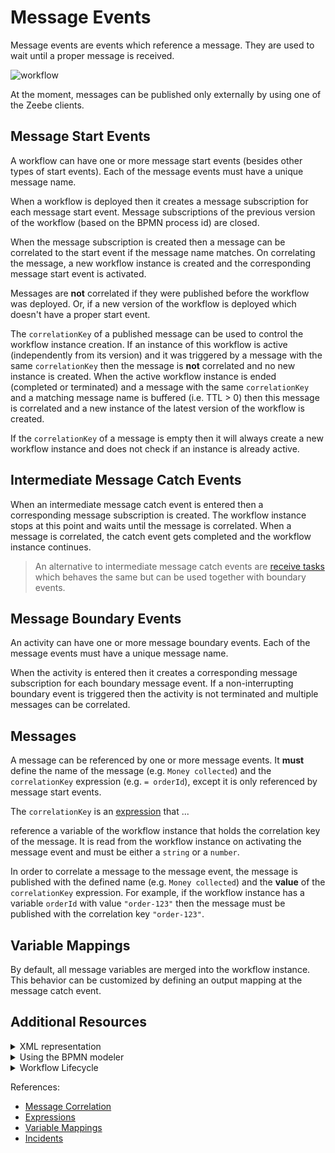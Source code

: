 # Message Events

Message events are events which reference a message. They are used to wait until a proper message is received.

![workflow](/bpmn-workflows/message-events/message-events.png)

At the moment, messages can be published only externally by using one of the Zeebe clients.

## Message Start Events

A workflow can have one or more message start events (besides other types of start events). Each of the message events must have a unique message name.

When a workflow is deployed then it creates a message subscription for each message start event. Message subscriptions of the previous version of the workflow (based on the BPMN process id) are closed.

When the message subscription is created then a message can be correlated to the start event if the message name matches. On correlating the message, a new workflow instance is created and the corresponding message start event is activated.

Messages are **not** correlated if they were published before the workflow was deployed. Or, if a new version of the workflow is deployed which doesn't have a proper start event.

The `correlationKey` of a published message can be used to control the workflow instance creation. If an instance of this workflow is active (independently from its version) and it was triggered by a message with the same `correlationKey` then the message is **not** correlated and no new instance is created. When the active workflow instance is ended (completed or terminated) and a message with the same `correlationKey` and a matching message name is buffered (i.e. TTL > 0) then this message is correlated and a new instance of the latest version of the workflow is created.

If the `correlationKey` of a message is empty then it will always create a new workflow instance and does not check if an instance is already active.

## Intermediate Message Catch Events

When an intermediate message catch event is entered then a corresponding message subscription is created. The workflow instance stops at this point and waits until the message is correlated. When a message is correlated, the catch event gets completed and the workflow instance continues.

> An alternative to intermediate message catch events are [receive tasks](/bpmn-workflows/receive-tasks/receive-tasks.html) which behaves the same but can be used together with boundary events.

## Message Boundary Events

An activity can have one or more message boundary events. Each of the message events must have a unique message name.

When the activity is entered then it creates a corresponding message subscription for each boundary message event. If a non-interrupting boundary event is triggered then the activity is not terminated and multiple messages can be correlated.

## Messages

A message can be referenced by one or more message events. It **must** define the name of the message (e.g. `Money collected`) and the `correlationKey` expression (e.g. `= orderId`), except it is only referenced by message start events.

The `correlationKey` is an [expression](/reference/expressions.html) that ...

 reference a variable of the workflow instance that holds the correlation key of the message. It is read from the workflow instance on activating the message event and must be either a `string` or a `number`.

In order to correlate a message to the message event, the message is published with the defined name (e.g. `Money collected`) and the **value** of the `correlationKey` expression. For example, if the workflow instance has a variable `orderId` with value `"order-123"` then the message must be published with the correlation key `"order-123"`.

## Variable Mappings

By default, all message variables are merged into the workflow instance. This behavior can be customized by defining an output mapping at the message catch event.

## Additional Resources

<details>
  <summary>XML representation</summary>
  <p>A message start event with message definition:

```xml
<bpmn:message id="Message_0z0aft4" name="order-placed" />

<bpmn:startEvent id="order-placed" name="Order placed">
  <bpmn:messageEventDefinition messageRef="Message_0z0aft4" />
</bpmn:startEvent>
```

An intermediate message catch event with message definition:

```xml
<bpmn:message id="Message_1iz5qtq" name="money-collected">
  <bpmn:extensionElements>
    <zeebe:subscription correlationKey="orderId" />
  </bpmn:extensionElements>
</bpmn:message>

<bpmn:intermediateCatchEvent id="money-collected" name="Money collected" >
  <bpmn:messageEventDefinition messageRef="Message_1iz5qtq" />
</bpmn:intermediateCatchEvent>
```

A boundary message event:
```xml
<bpmn:boundaryEvent id="order-canceled" name="Order Canceled"
  attachedToRef="collect-money">
  <bpmn:messageEventDefinition messageRef="Message_1iz5qtq" />
</bpmn:boundaryEvent>
```

  </p>
</details>

<details>
  <summary>Using the BPMN modeler</summary>
  <p>Adding an intermediate message catch event:

![message-event](/bpmn-workflows/message-events/message-event.gif)
  </p>
</details>

<details>
  <summary>Workflow Lifecycle</summary>
  <p>Workflow instance records of a message start event:

<table>
    <tr>
        <th>Intent</th>
        <th>Element Id</th>
        <th>Element Type</th>
    </tr>
    <tr>
        <td>EVENT_OCCURRED</td>
        <td>order-placed</td>
        <td>START_EVENT</td>
    <tr>
    <tr>
        <td>ELEMENT_ACTIVATING</td>
        <td>order-placed</td>
        <td>START_EVENT</td>
    <tr>
    <tr>
        <td>ELEMENT_ACTIVATED</td>
        <td>order-placed</td>
        <td>START_EVENT</td>
    <tr>
    <tr>
        <td>ELEMENT_COMPLETING</td>
        <td>order-placed</td>
        <td>START_EVENT</td>
    <tr>
    <tr>
        <td>ELEMENT_COMPLETED</td>
        <td>order-placed</td>
        <td>START_EVENT</td>
    <tr>
</table>

Workflow instance records of an intermediate message catch event:

<table>
    <tr>
        <th>Intent</th>
        <th>Element Id</th>
        <th>Element Type</th>
    </tr>
    <tr>
        <td>ELEMENT_ACTIVATING</td>
        <td>order-delivered</td>
        <td>INTERMEDIATE_CATCH_EVENT</td>
    <tr>
    <tr>
        <td>ELEMENT_ACTIVATED</td>
        <td>order-delivered</td>
        <td>INTERMEDIATE_CATCH_EVENT</td>
    <tr>
    <tr>
        <td>...</td>
        <td>...</td>
        <td>...</td>
    <tr>
    <tr>
        <td>EVENT_OCCURRED</td>
        <td>money-collected</td>
        <td>INTERMEDIATE_CATCH_EVENT</td>
    <tr>
    <tr>
        <td>ELEMENT_COMPLETING</td>
        <td>money-collected</td>
        <td>INTERMEDIATE_CATCH_EVENT</td>
    <tr>
    <tr>
        <td>ELEMENT_COMPLETED</td>
        <td>money-collected</td>
        <td>INTERMEDIATE_CATCH_EVENT</td>
    <tr>
</table>

  </p>
</details>

References:
* [Message Correlation](/reference/message-correlation.html)
* [Expressions](/reference/expressions.html)
* [Variable Mappings](/reference/variables.html#inputoutput-variable-mappings)
* [Incidents](/reference/incidents.html)
